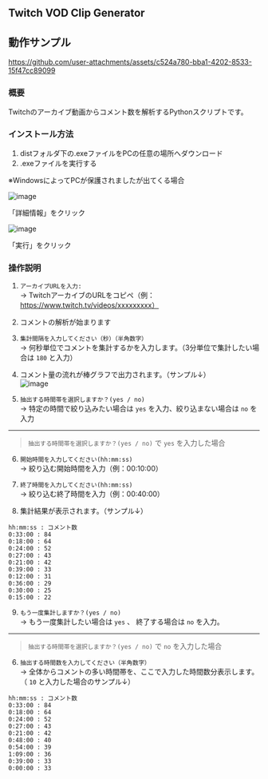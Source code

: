 ## Twitch VOD Clip Generator

## 動作サンプル

https://github.com/user-attachments/assets/c524a780-bba1-4202-8533-15f47cc89099



### 概要
Twitchのアーカイブ動画からコメント数を解析するPythonスクリプトです。

### インストール方法
1. distフォルダ下の.exeファイルをPCの任意の場所へダウンロード
2. .exeファイルを実行する

※WindowsによってPCが保護されましたが出てくる場合

![image](https://github.com/user-attachments/assets/90fcae84-2c98-420f-9a0d-3bda72d82542)

「詳細情報」をクリック

![image](https://github.com/user-attachments/assets/9740fe7e-7a60-46de-b042-894b72bcbb37)

「実行」をクリック

### 操作説明
1. ```アーカイブURLを入力:```  
→ TwitchアーカイブのURLをコピペ（例：https://www.twitch.tv/videos/xxxxxxxxx）
2. コメントの解析が始まります
3. ```集計間隔を入力してください（秒）（半角数字）```  
→ 何秒単位でコメントを集計するかを入力します。（3分単位で集計したい場合は `180` と入力）
4. コメント量の流れが棒グラフで出力されます。（サンプル↓）  
![image](https://github.com/user-attachments/assets/1b12ad3e-e9f2-48fe-bda6-72905a9b458b)

5. ```抽出する時間帯を選択しますか？(yes / no)```  
→ 特定の時間で絞り込みたい場合は `yes` を入力、絞り込まない場合は `no` を入力

---

> ```抽出する時間帯を選択しますか？(yes / no)``` で `yes` を入力した場合
6. ```開始時間を入力してください(hh:mm:ss)```  
→ 絞り込む開始時間を入力（例：00:10:00）

7. ```終了時間を入力してください(hh:mm:ss)```  
→ 絞り込む終了時間を入力（例：00:40:00）

8. 集計結果が表示されます。（サンプル↓）

```
hh:mm:ss : コメント数
0:33:00 : 84
0:18:00 : 64
0:24:00 : 52
0:27:00 : 43
0:21:00 : 42
0:39:00 : 33
0:12:00 : 31
0:36:00 : 29
0:30:00 : 25
0:15:00 : 22
```

9. ```もう一度集計しますか？(yes / no)```  
→ もう一度集計したい場合は `yes` 、 終了する場合は `no` を入力。

---

> ```抽出する時間帯を選択しますか？(yes / no)``` で `no` を入力した場合
6. ```抽出する時間数を入力してください（半角数字）```  
→ 全体からコメントの多い時間帯を、ここで入力した時間数分表示します。（ `10` と入力した場合のサンプル↓）

```
hh:mm:ss : コメント数
0:33:00 : 84
0:18:00 : 64
0:24:00 : 52
0:27:00 : 43
0:21:00 : 42
0:48:00 : 40
0:54:00 : 39
1:09:00 : 36
0:39:00 : 33
0:00:00 : 33
```

